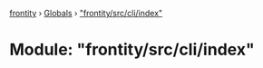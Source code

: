 [frontity](../README.md) › [Globals](../globals.md) › ["frontity/src/cli/index"](_frontity_src_cli_index_.md)

# Module: "frontity/src/cli/index"



